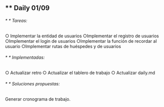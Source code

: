 ## ** Daily 01/09 

###### * * Tareas: 

○ Implementar la entidad de usuarios
○Implementar el registro de usuarios
○Implementar el login de usuarios
○Implementar la función de recordar al usuario
○Implementar rutas de huéspedes y de usuarios

###### * * Implementadas: 
○ Actualizar retro
○ Actualizar el tablero de trabajo
○ Actualizar daily.md
###### * * Soluciones propuestas:
Generar cronograma de trabajo.